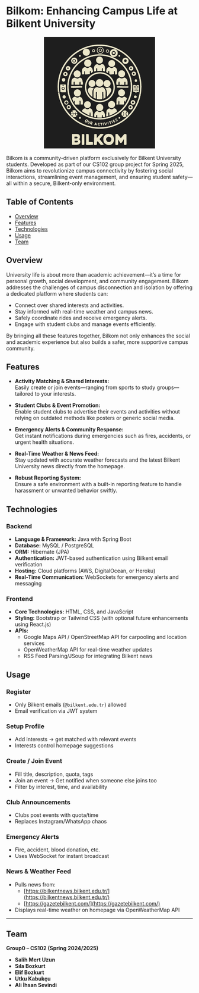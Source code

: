 # Bilkom: Enhancing Campus Life at Bilkent University

<p align="center">
  <img src="Media/logo.jpg" width="300"/>
</p>

Bilkom is a community-driven platform exclusively for Bilkent University students. Developed as part of our CS102 group project for Spring 2025, Bilkom aims to revolutionize campus connectivity by fostering social interactions, streamlining event management, and ensuring student safety—all within a secure, Bilkent-only environment.

## Table of Contents

- [Overview](#overview)
- [Features](#features)
- [Technologies](#technologies)
- [Usage](#usage)
- [Team](#team)

## Overview

University life is about more than academic achievement—it’s a time for personal growth, social development, and community engagement. Bilkom addresses the challenges of campus disconnection and isolation by offering a dedicated platform where students can:
- Connect over shared interests and activities.
- Stay informed with real-time weather and campus news.
- Safely coordinate rides and receive emergency alerts.
- Engage with student clubs and manage events efficiently.

By bringing all these features together, Bilkom not only enhances the social and academic experience but also builds a safer, more supportive campus community.

## Features

- **Activity Matching & Shared Interests:**  
  Easily create or join events—ranging from sports to study groups—tailored to your interests.

- **Student Clubs & Event Promotion:**  
  Enable student clubs to advertise their events and activities without relying on outdated methods like posters or generic social media.

- **Emergency Alerts & Community Response:**  
  Get instant notifications during emergencies such as fires, accidents, or urgent health situations.

- **Real-Time Weather & News Feed:**  
  Stay updated with accurate weather forecasts and the latest Bilkent University news directly from the homepage.

- **Robust Reporting System:**  
  Ensure a safe environment with a built-in reporting feature to handle harassment or unwanted behavior swiftly.

## Technologies

### Backend
- **Language & Framework:** Java with Spring Boot  
- **Database:** MySQL / PostgreSQL  
- **ORM:** Hibernate (JPA)  
- **Authentication:** JWT-based authentication using Bilkent email verification  
- **Hosting:** Cloud platforms (AWS, DigitalOcean, or Heroku)  
- **Real-Time Communication:** WebSockets for emergency alerts and messaging

### Frontend
- **Core Technologies:** HTML, CSS, and JavaScript  
- **Styling:** Bootstrap or Tailwind CSS (with optional future enhancements using React.js)  
- **APIs:**  
  - Google Maps API / OpenStreetMap API for carpooling and location services  
  - OpenWeatherMap API for real-time weather updates  
  - RSS Feed Parsing/JSoup for integrating Bilkent news

## Usage

### Register
- Only Bilkent emails (`@bilkent.edu.tr`) allowed  
- Email verification via JWT system

### Setup Profile
- Add interests → get matched with relevant events  
- Interests control homepage suggestions

### Create / Join Event
- Fill title, description, quota, tags  
- Join an event → Get notified when someone else joins too  
- Filter by interest, time, and availability

### Club Announcements
- Clubs post events with quota/time  
- Replaces Instagram/WhatsApp chaos

### Emergency Alerts
- Fire, accident, blood donation, etc.  
- Uses WebSocket for instant broadcast

### News & Weather Feed
- Pulls news from:
  - [https://bilkentnews.bilkent.edu.tr/](https://bilkentnews.bilkent.edu.tr/)
  - [https://gazetebilkent.com/](https://gazetebilkent.com/)
- Displays real-time weather on homepage via OpenWeatherMap API

---

## Team

**Group0 – CS102 (Spring 2024/2025)**

- **Salih Mert Uzun**
- **Sıla Bozkurt**
- **Elif Bozkurt** 
- **Utku Kabukçu**   
- **Ali İhsan Sevindi** 

